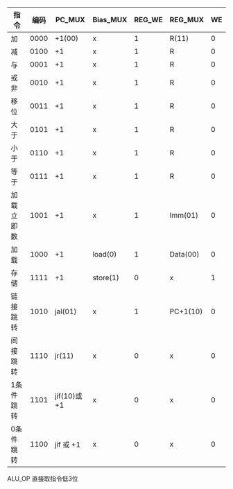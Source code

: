 | 指令       | 编码 | PC_MUX      | Bias_MUX | REG_WE | REG_MUX  | WE   |
| ---------- | ---- | ----------- | -------- | ------ | -------- | ---- |
| 加         | 0000 | +1(00)      | x        | 1      | R(11)    | 0    |
| 减         | 0100 | +1          | x        | 1      | R        | 0    |
| 与         | 0001 | +1          | x        | 1      | R        | 0    |
| 或非       | 0010 | +1          | x        | 1      | R        | 0    |
| 移位       | 0011 | +1          | x        | 1      | R        | 0    |
| 大于       | 0101 | +1          | x        | 1      | R        | 0    |
| 小于       | 0110 | +1          | x        | 1      | R        | 0    |
| 等于       | 0111 | +1          | x        | 1      | R        | 0    |
| 加载立即数 | 1001 | +1          | x        | 1      | Imm(01)  | 0    |
| 加载       | 1000 | +1          | load(0)  | 1      | Data(00) | 0    |
| 存储       | 1111 | +1          | store(1) | 0      | x        | 1    |
| 链接跳转   | 1010 | jal(01)     | x        | 1      | PC+1(10) | 0    |
| 间接跳转   | 1110 | jr(11)      | x        | 0      | x        | 0    |
| 1条件跳转  | 1101 | jif(10)或+1 | x        | 0      | x        | 0    |
| 0条件跳转  | 1100 | jif 或 +1   | x        | 0      | x        | 0    |

ALU_OP 直接取指令低3位
